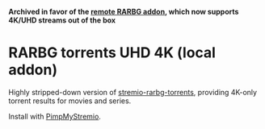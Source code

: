 **Archived in favor of the [remote RARBG addon](https://stremio-rarbg-addon-dev.sleeyax.now.sh/), which now supports 4K/UHD streams out of the box**

# RARBG torrents UHD 4K (local addon)
Highly stripped-down version of [stremio-rarbg-torrents](https://github.com/sleeyax/stremio-rarbg-torrents), providing 4K-only torrent results for movies and series.

Install with [PimpMyStremio](https://github.com/sungshon/PimpMyStremio).
